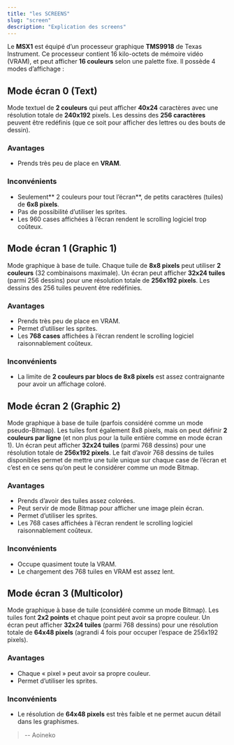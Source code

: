 ```yaml
---
title: "les SCREENS"
slug: "screen"
description: "Explication des screens"
---
```


Le **MSX1** est équipé d’un processeur graphique **TMS9918** de Texas Instrument. Ce processeur contient
16 kilo-octets de mémoire vidéo (VRAM), et peut afficher **16 couleurs** selon une palette fixe. Il
possède 4 modes d’affichage :

## Mode écran 0 (Text)

Mode textuel de **2 couleurs** qui peut afficher **40x24** caractères avec une résolution totale de **240x192**
pixels. Les dessins des **256 caractères** peuvent être redéfinis (que ce soit pour afficher des lettres ou des
bouts de dessin).

### Avantages
- Prends très peu de place en **VRAM**.

### Inconvénients
- Seulement** 2 couleurs pour tout l’écran**, de petits caractères (tuiles) de **6x8 pixels**.
-  Pas de possibilité d’utiliser les sprites.
- Les 960 cases affichées à l’écran rendent le scrolling logiciel trop coûteux.

## Mode écran 1 (Graphic 1)

Mode graphique à base de tuile. Chaque tuile de **8x8 pixels** peut utiliser **2 couleurs** (32 combinaisons
maximale). Un écran peut afficher **32x24 tuiles** (parmi 256 dessins) pour une résolution totale de
**256x192 pixels**. Les dessins des 256 tuiles peuvent être redéfinies.

### Avantages
- Prends très peu de place en VRAM.
- Permet d’utiliser les sprites.
- Les **768 cases** affichées à l’écran rendent le scrolling logiciel raisonnablement coûteux.


### Inconvénients
- La limite de **2 couleurs par blocs de 8x8 pixels** est assez contraignante pour avoir un affichage
coloré.

## Mode écran 2 (Graphic 2)

Mode graphique à base de tuile (parfois considéré comme un mode pseudo-Bitmap). 
Les tuiles font également 8x8 pixels, mais on peut définir **2 couleurs par ligne** (et non plus pour la tuile entière comme
en mode écran 1). Un écran peut afficher **32x24 tuiles** (parmi 768 dessins) pour une résolution totale de
**256x192 pixels**. 
Le fait d’avoir 768 dessins de tuiles disponibles permet de mettre une tuile unique sur
chaque case de l’écran et c’est en ce sens qu’on peut le considérer comme un mode Bitmap.

### Avantages
- Prends d’avoir des tuiles assez colorées.
- Peut servir de mode Bitmap pour afficher une image plein écran.
- Permet d’utiliser les sprites.
- Les 768 cases affichées à l’écran rendent le scrolling logiciel raisonnablement coûteux.

### Inconvénients
- Occupe quasiment toute la VRAM.
- Le chargement des 768 tuiles en VRAM est assez lent.

## Mode écran 3 (Multicolor)

Mode graphique à base de tuile (considéré comme un mode Bitmap). Les tuiles font **2x2 points** et
chaque point peut avoir sa propre couleur. Un écran peut afficher **32x24 tuiles** (parmi 768 dessins) pour
une résolution totale de **64x48 pixels** (agrandi 4 fois pour occuper l’espace de 256x192 pixels).

### Avantages
- Chaque « pixel » peut avoir sa propre couleur.
- Permet d’utiliser les sprites.


### Inconvénients
- Le résolution de **64x48 pixels** est très faible et ne permet aucun détail dans les graphismes.

> -- Aoineko